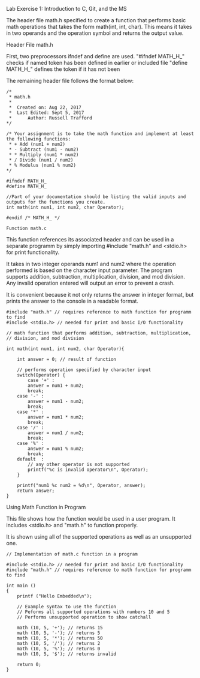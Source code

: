 Lab Exercise 1: Introduction to C, Git, and the MS

The header file math.h specified to create a function that performs basic
math operations that takes the form math(int, int, char). This means it takes
in two operands and the operation symbol and returns the output value.

Header File math.h

First, two preprocessors ifndef and define are used.
"#ifndef MATH_H_" checks if named token has been defined in earlier or included file
"define MATH_H_" defines the token if it has not been

The remaining header file follows the format below:

	/*
	 * math.h
	 *
	 *  Created on: Aug 22, 2017
	 * 	Last Edited: Sept 5, 2017
	 *      Author: Russell Trafford
	*/

	/* Your assignment is to take the math function and implement at least the following functions:
	 * + Add (num1 + num2)
	 * - Subtract (num1 - num2)
	 * * Multiply (num1 * num2)
	 * / Divide (num1 / num2)
	 * % Modulus (num1 % num2)
	*/

	#ifndef MATH_H_
	#define MATH_H_

	//Part of your documentation should be listing the valid inputs and outputs for the functions you create.
	int math(int num1, int num2, char Operator);

	#endif /* MATH_H_ */

	Function math.c

This function references its associated header and can be used in a separate programm
by simply importing #include "math.h" and <stdio.h> for print functionality.

It takes in two integer operands num1 and num2 where the operation performed is based on
the character input parameter. The program supports addition, subtraction, multiplication, 
division, and mod division. Any invalid operation entered will output an error to
prevent a crash.

It is convenient because it not only returns the answer in integer format, 
but prints the answer to the console in a readable format.

	#include "math.h" // requires reference to math function for programm to find
	#include <stdio.h> // needed for print and basic I/O functionality

	// math function that performs addition, subtraction, multiplication,
	// division, and mod division

	int math(int num1, int num2, char Operator){
    
		int answer = 0; // result of function
    
		// performs operation specified by character input
		switch(Operator) {
			case '+' :
			answer = num1 + num2;
			break;
		case '-' :
			answer = num1 - num2;
			break;
		case '*' :
			answer = num1 * num2;
			break;
		case '/' :
			answer = num1 / num2;
			break;
		case '%' :
			answer = num1 % num2;
			break;
		default  :
			// any other operator is not supported
			printf("%c is invalid operator\n", Operator);
		}
    
		printf("num1 %c num2 = %d\n", Operator, answer);
		return answer;
	}

Using Math Function in Program

This file shows how the function would be used in a user program. It 
includes <stdio.h> and "math.h" to function properly.

It is shown using all of the supported operations as well as an unsupported one.

	// Implementation of math.c function in a program

	#include <stdio.h> // needed for print and basic I/O functionality
	#include "math.h" // requires reference to math function for programm to find 

	int main ()
	{
		printf ("Hello Embedded\n");
  
		// Example syntax to use the function
		// Peforms all supported operations with numbers 10 and 5
		// Performs unsupported operation to show catchall
 
		math (10, 5, '+'); // returns 15
		math (10, 5, '-'); // returns 5
		math (10, 5, '*'); // returns 50
		math (10, 5, '/'); // returns 2
		math (10, 5, '%'); // returns 0
		math (10, 5, '$'); // returns invalid

		return 0;
	}
